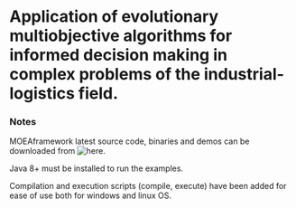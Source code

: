 # Application of evolutionary multiobjective algorithms for informed decision making in complex problems of the industrial-logistics field.

### Notes
MOEAframework latest source code, binaries and demos can be downloaded from ![here.](http://moeaframework.org/) <br>

Java 8+ must be installed to run the examples. <br>

Compilation and execution scripts (compile, execute) have been added for ease of use both for windows and linux OS.

